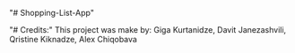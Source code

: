 "# Shopping-List-App" 

"# Credits:"
This project was make by: Giga Kurtanidze, Davit Janezashvili, Qristine Kiknadze, Alex Chiqobava